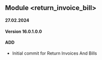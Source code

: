 ## Module <return_invoice_bill>

#### 27.02.2024
#### Version 16.0.1.0.0
#### ADD
- Initial commit for Return Invoices And Bills     
